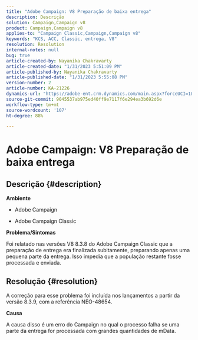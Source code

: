 ```yaml
---
title: "Adobe Campaign: V8 Preparação de baixa entrega"
description: Descrição
solution: Campaign,Campaign v8
product: Campaign,Campaign v8
applies-to: "Campaign Classic,Campaign,Campaign v8"
keywords: "KCS, ACC, Classic, entrega, V8"
resolution: Resolution
internal-notes: null
bug: true
article-created-by: Nayanika Chakravarty
article-created-date: "1/31/2023 5:51:09 PM"
article-published-by: Nayanika Chakravarty
article-published-date: "1/31/2023 5:55:08 PM"
version-number: 2
article-number: KA-21226
dynamics-url: "https://adobe-ent.crm.dynamics.com/main.aspx?forceUCI=1&pagetype=entityrecord&etn=knowledgearticle&id=c103bed5-8fa1-ed11-aad1-6045bd0063aa"
source-git-commit: 9045537ab975ed40ff9e7117f6e294ea3b692d6e
workflow-type: tm+mt
source-wordcount: '107'
ht-degree: 88%

---
```


# Adobe Campaign: V8 Preparação de baixa entrega

## Descrição {#description}


<b>Ambiente</b>

- Adobe Campaign

- Adobe Campaign Classic

<b>Problema/Sintomas</b>

Foi relatado nas versões V8 8.3.8 do Adobe Campaign Classic que a preparação de entrega era finalizada subitamente, preparando apenas uma pequena parte da entrega. Isso impedia que a população restante fosse processada e enviada.


## Resolução {#resolution}


A correção para esse problema foi incluída nos lançamentos a partir da versão 8.3.9, com a referência NEO-48654.

<b>Causa</b>

A causa disso é um erro do Campaign no qual o processo falha se uma parte da entrega for processada com grandes quantidades de mData.
